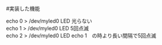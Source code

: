 #実装した機能

echo 0 > /dev/myled0 LED 光らない  
echo 1 > /dev/myled0 LED 5回点滅  
echo 2 > /dev/myled0 LED echo 1　の時より長い間隔で5回点滅
